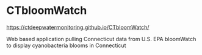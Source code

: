 # CTbloomWatch
https://ctdeepwatermonitoring.github.io/CTbloomWatch/

Web based application pulling Connecticut data from U.S. EPA bloomWatch to display cyanobacteria blooms in Connecticut
